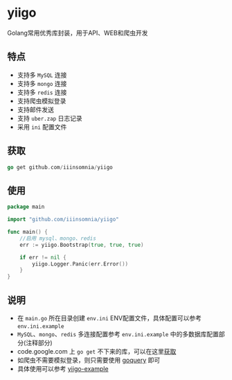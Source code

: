 # yiigo
Golang常用优秀库封装，用于API、WEB和爬虫开发

## 特点

* 支持多 `MySQL` 连接
* 支持多 `mongo` 连接
* 支持多 `redis` 连接
* 支持爬虫模拟登录
* 支持邮件发送
* 支持 `uber.zap` 日志记录
* 采用 `ini` 配置文件

## 获取

```go
go get github.com/iiinsomnia/yiigo
```

## 使用

```go
package main

import "github.com/iiinsomnia/yiigo"

func main() {
    //启用 mysql、mongo、redis
    err := yiigo.Bootstrap(true, true, true)

    if err != nil {
        yiigo.Logger.Panic(err.Error())
    }
}
```

## 说明
* 在 `main.go` 所在目录创建 `env.ini` ENV配置文件，具体配置可以参考 `env.ini.example`
* `MySQL`、`mongo`、`redis` 多连接配置参考 `env.ini.example` 中的多数据库配置部分(注释部分)
* code.google.com 上 `go get` 不下来的库，可以在这里[获取](https://github.com/golang)
* 如爬虫不需要模拟登录，则只需要使用 [goquery](https://github.com/PuerkitoBio/goquery) 即可
* 具体使用可以参考 [yiigo-example](https://github.com/IIInsomnia/yiigo-example)

